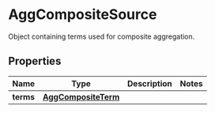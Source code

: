 

# AggCompositeSource

Object containing terms used for composite aggregation.

## Properties

| Name | Type | Description | Notes |
|------------ | ------------- | ------------- | -------------|
|**terms** | [**AggCompositeTerm**](AggCompositeTerm.md) |  |  |



